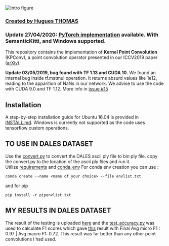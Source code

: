 
![Intro figure](https://github.com/HuguesTHOMAS/KPConv/blob/master/doc/Github_intro.png)

### [Created by Hugues THOMAS](https://github.com/HuguesTHOMAS/KPConv)


### Update 27/04/2020: [PyTorch implementation](https://github.com/HuguesTHOMAS/KPConv-PyTorch) available. With SemanticKitti, and Windows supported.

This repository contains the implementation of **Kernel Point Convolution** (KPConv), a point convolution operator 
presented in our ICCV2019 paper ([arXiv](https://arxiv.org/abs/1904.08889)). 

**Update 03/05/2019, bug found with TF 1.13 and CUDA 10.** 
We found an internal bug inside tf.matmul operation. It returns absurd values like 1e12, leading to the 
apparition of NaNs in our network. We advise to use the code with CUDA 9.0 and TF 1.12.
More info in [issue #15](https://github.com/HuguesTHOMAS/KPConv/issues/15)


## Installation

A step-by-step installation guide for Ubuntu 16.04 is provided in [INSTALL.md](./INSTALL.md). Windows is currently 
not supported as the code uses tensorflow custom operations.


## TO USE IN DALES DATASET

Use the [convert.py](convert.py) to convert the DALES ascii ply file to bin ply file.
copy the convert.py to the location of the ascii ply files and run it.<br>
Utilize [requirements](pipenvlist.txt) and [conda_env](envlist.txt)
For conda env creation you can use :
```
conda create --name <name of your choice> --file envlist.txt
```
and for pip
```
pip install -r pipenvlist.txt
```
## MY RESULTS IN DALES DATASET
The result of the testing is uploaded [here](https://indiana-my.sharepoint.com/:u:/g/personal/arjuna_iu_edu/ERlV6lBVnQtMvAyfloE354YBNUglxQbroAUnGds8x8Rjcg?e=vIk490)
and the [test_accuracy.py](./test_accuracy.py) was used to calculate F1 scores which gave [this](./Log_2020-09-29_02-19-56/F1_Score.txt) result with Final Avg micro F1 : 0.97 | Avg macro F1: 0.72. This result was far better than any other point convolutions I had used.
